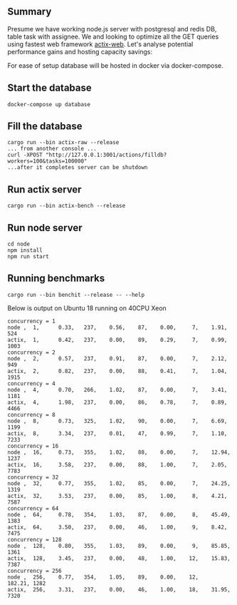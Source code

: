 
## Summary

Presume we have working node.js server with postgresql and redis DB, table task with assignee. We and looking to optimize all the GET queries using fastest web framework [actix-web](). Let's analyse potential performance gains and hosting capacity savings:

For ease of setup database will be hosted in docker via docker-compose.

## Start the database

```
docker-compose up database
```

## Fill the database

```
cargo run --bin actix-raw --release
... from another console ...
curl -XPOST "http://127.0.0.1:3001/actions/filldb?workers=100&tasks=100000"
...after it completes server can be shutdown
```

## Run actix server

```
cargo run --bin actix-bench --release
```

## Run node server

```
cd node
npm install
npm run start
```

## Running benchmarks
```
cargo run --bin benchit --release -- --help
```

Below is output on Ubuntu 18 running on 40CPU Xeon

```
concurrency = 1
node ,  1,      0.33,   237,    0.56,    87,    0.00,     7,    1.91,   524
actix,  1,      0.42,   237,    0.00,    89,    0.29,     7,    0.99,   1003
concurrency = 2
node ,  2,      0.57,   237,    0.91,    87,    0.00,     7,    2.12,   949
actix,  2,      0.82,   237,    0.00,    88,    0.41,     7,    1.04,   1915
concurrency = 4
node ,  4,      0.70,   266,    1.02,    87,    0.00,     7,    3.41,   1181
actix,  4,      1.98,   237,    0.00,    86,    0.78,     7,    0.89,   4466
concurrency = 8
node ,  8,      0.73,   325,    1.02,    90,    0.00,     7,    6.69,   1199
actix,  8,      3.34,   237,    0.01,    47,    0.99,     7,    1.10,   7233
concurrency = 16
node ,  16,     0.73,   355,    1.02,    88,    0.00,     7,    12.94,  1237
actix,  16,     3.58,   237,    0.00,    88,    1.00,     7,    2.05,   7783
concurrency = 32
node ,  32,     0.77,   355,    1.02,    85,    0.00,     7,    24.25,  1319
actix,  32,     3.53,   237,    0.00,    85,    1.00,     8,    4.21,   7587
concurrency = 64
node ,  64,     0.78,   354,    1.03,    87,    0.00,     8,    45.49,  1383
actix,  64,     3.50,   237,    0.00,    46,    1.00,     9,    8.42,   7475
concurrency = 128
node ,  128,    0.80,   355,    1.03,    89,    0.00,     9,    85.85,  1361
actix,  128,    3.45,   237,    0.00,    48,    1.00,    12,    15.83,  7387
concurrency = 256
node ,  256,    0.77,   354,    1.05,    89,    0.00,    12,    182.21, 1282
actix,  256,    3.31,   237,    0.00,    46,    1.00,    18,    31.95,  7320
```
